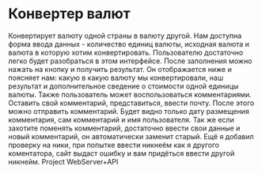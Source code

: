 # Конвертер валют
Конвертирует валюту одной страны в валюту другой.
Нам доступна форма ввода данных - количество единиц валюты, исходная валюта и валюта в которую хотим конвертировать.
Пользователю достаточно легко будет разобраться в этом интерфейсе. После заполнения можно нажать на кнопку и получить результат.
Он отображается ниже и поясняет нам: какую в какую валюту мы конвертировали, наш результат и дополнительное сведение о стоимости одной единицы валюты.
Также пользователь может воспользоваться комментариями. Оставить свой комментарий, представиться, ввести почту. После этого можно отправить комментарий.
Будет видно только дату размещения комментария, сам комментарий и имя пользователя. Так же если захотите поменять комментарий,
достаточно ввести свои данные и новый комментарий, он автоматически заменит старый. Ещё я добавил проверку на ники,
при попытке ввести никнеём как я другого коментатора, сайт выдаст ошибку и вам придёться ввести другой никнейм.
 Project WebServer+API

